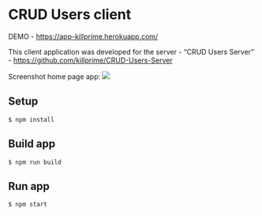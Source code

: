 # CRUD Users client

DEMO - <https://app-killprime.herokuapp.com/>

This client application was developed for the server - “CRUD Users Server” - <https://github.com/killprime/CRUD-Users-Server>

Screenshot home page app:
![](http://getprojects.ru/pics/crud-home.png)

## Setup

`$ npm install`

## Build app

`$ npm run build`

## Run app

`$ npm start`
